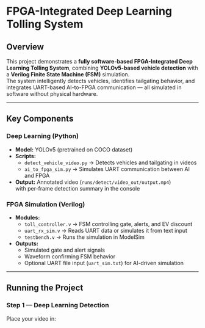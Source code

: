 # FPGA-Integrated Deep Learning Tolling System 

## Overview
This project demonstrates a **fully software-based FPGA-Integrated Deep Learning Tolling System**, combining **YOLOv5-based vehicle detection** with a **Verilog Finite State Machine (FSM)** simulation.  
The system intelligently detects vehicles, identifies tailgating behavior, and integrates UART-based AI-to-FPGA communication — all simulated in software without physical hardware.

---

##  Key Components

###  Deep Learning (Python)
- **Model:** YOLOv5 (pretrained on COCO dataset)
- **Scripts:**
  - `detect_vehicle_video.py` → Detects vehicles and tailgating in videos  
  - `ai_to_fpga_sim.py` → Simulates UART communication between AI and FPGA
- **Output:** Annotated video (`runs/detect/video_out/output.mp4`)  
  with per-frame detection summary in the console

###  FPGA Simulation (Verilog)
- **Modules:**
  - `toll_controller.v` → FSM controlling gate, alerts, and EV discount
  - `uart_rx_sim.v` → Reads UART data or simulates it from text input
  - `testbench.v` → Runs the simulation in ModelSim
- **Outputs:**
  - Simulated gate and alert signals
  - Waveform confirming FSM behavior
  - Optional UART file input (`uart_sim.txt`) for AI-driven simulation

---

##  Running the Project

###  Step 1 — Deep Learning Detection
Place your video in:
